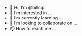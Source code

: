 - 👋 Hi, I’m @billcip
- 👀 I’m interested in ...
- 🌱 I’m currently learning ...
- 💞️ I’m looking to collaborate on ...
- 📫 How to reach me ...

<!---
billcip/billcip is a ✨ special ✨ repository because its `README.md` (this file) appears on your GitHub profile.
You can click the Preview link to take a look at your changes.
--->
